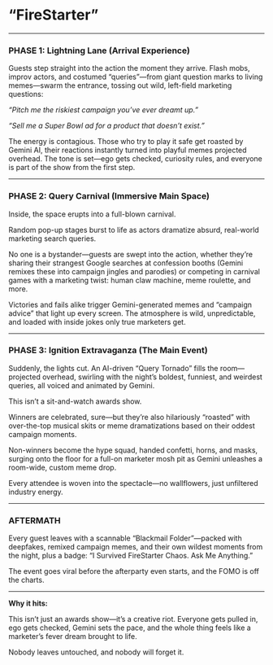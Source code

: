 # “FireStarter”

---

### **PHASE 1: Lightning Lane (Arrival Experience)**

Guests step straight into the action the moment they arrive. Flash mobs, improv actors, and costumed “queries”—from giant question marks to living memes—swarm the entrance, tossing out wild, left-field marketing questions:

*“Pitch me the riskiest campaign you’ve ever dreamt up.”*

*“Sell me a Super Bowl ad for a product that doesn’t exist.”*

The energy is contagious. Those who try to play it safe get roasted by Gemini AI, their reactions instantly turned into playful memes projected overhead. The tone is set—ego gets checked, curiosity rules, and everyone is part of the show from the first step.

---

### **PHASE 2: Query Carnival (Immersive Main Space)**

Inside, the space erupts into a full-blown carnival.

Random pop-up stages burst to life as actors dramatize absurd, real-world marketing search queries.

No one is a bystander—guests are swept into the action, whether they’re sharing their strangest Google searches at confession booths (Gemini remixes these into campaign jingles and parodies) or competing in carnival games with a marketing twist: human claw machine, meme roulette, and more.

Victories and fails alike trigger Gemini-generated memes and “campaign advice” that light up every screen. The atmosphere is wild, unpredictable, and loaded with inside jokes only true marketers get.

---

### **PHASE 3: Ignition Extravaganza (The Main Event)**

Suddenly, the lights cut. An AI-driven “Query Tornado” fills the room—projected overhead, swirling with the night’s boldest, funniest, and weirdest queries, all voiced and animated by Gemini.

This isn’t a sit-and-watch awards show.

Winners are celebrated, sure—but they’re also hilariously “roasted” with over-the-top musical skits or meme dramatizations based on their oddest campaign moments.

Non-winners become the hype squad, handed confetti, horns, and masks, surging onto the floor for a full-on marketer mosh pit as Gemini unleashes a room-wide, custom meme drop.

Every attendee is woven into the spectacle—no wallflowers, just unfiltered industry energy.

---

### **AFTERMATH**

Every guest leaves with a scannable “Blackmail Folder”—packed with deepfakes, remixed campaign memes, and their own wildest moments from the night, plus a badge: “I Survived FireStarter Chaos. Ask Me Anything.”

The event goes viral before the afterparty even starts, and the FOMO is off the charts.

---

**Why it hits:**

This isn’t just an awards show—it’s a creative riot. Everyone gets pulled in, ego gets checked, Gemini sets the pace, and the whole thing feels like a marketer’s fever dream brought to life.

Nobody leaves untouched, and nobody will forget it.